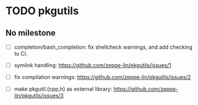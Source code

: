 TODO pkgutils
=============


No milestone
------------
  - [ ] completion/bash_completion:
        fix shellcheck warnings, and add checking to CI.

  - [ ] symlink handling:
        https://github.com/zeppe-lin/pkgutils/issues/1

  - [ ] fix compilation warnings:
        https://github.com/zeppe-lin/pkgutils/issues/2

  - [ ] make pkgutil.{cpp,h} as external library:
        https://github.com/zeppe-lin/pkgutils/issues/3
